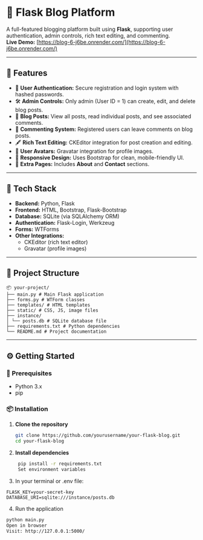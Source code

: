 # 📝 Flask Blog Platform

A full-featured blogging platform built using **Flask**, supporting user authentication, admin controls, rich text editing, and commenting.  
**Live Demo:** [https://blog-6-j6be.onrender.com/](https://blog-6-j6be.onrender.com/)

---

## 🚀 Features

- 🔐 **User Authentication:** Secure registration and login system with hashed passwords.
- 🛠️ **Admin Controls:** Only admin (User ID = 1) can create, edit, and delete blog posts.
- 📰 **Blog Posts:** View all posts, read individual posts, and see associated comments.
- 💬 **Commenting System:** Registered users can leave comments on blog posts.
- 🖋️ **Rich Text Editing:** CKEditor integration for post creation and editing.
- 👤 **User Avatars:** Gravatar integration for profile images.
- 🎨 **Responsive Design:** Uses Bootstrap for clean, mobile-friendly UI.
- 📄 **Extra Pages:** Includes **About** and **Contact** sections.

---

## 🧰 Tech Stack

- **Backend:** Python, Flask  
- **Frontend:** HTML, Bootstrap, Flask-Bootstrap  
- **Database:** SQLite (via SQLAlchemy ORM)  
- **Authentication:** Flask-Login, Werkzeug  
- **Forms:** WTForms  
- **Other Integrations:**  
  - CKEditor (rich text editor)  
  - Gravatar (profile images)

---

## 📁 Project Structure

```
📦 your-project/
├── main.py # Main Flask application
├── forms.py # WTForm classes
├── templates/ # HTML templates
├── static/ # CSS, JS, image files
├── instance/
│ └── posts.db # SQLite database file
├── requirements.txt # Python dependencies
└── README.md # Project documentation
```

---

## ⚙️ Getting Started

### 🔧 Prerequisites
- Python 3.x
- pip

### 📦 Installation

1. **Clone the repository**
   ```bash
   git clone https://github.com/yourusername/your-flask-blog.git
   cd your-flask-blog
   ```
2. **Install dependencies**
   ```bash
    pip install -r requirements.txt
    Set environment variables
   ```

3. In your terminal or .env file:
  ```
  FLASK_KEY=your-secret-key
  DATABASE_URI=sqlite:///instance/posts.db
  ```
4. Run the application
  ```bash
  python main.py
  Open in browser
  Visit: http://127.0.0.1:5000/
  ```

